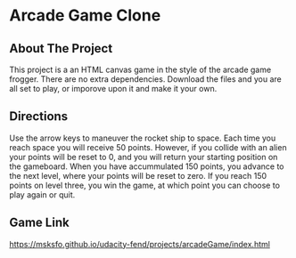 # Arcade Game Clone

## About The Project
This project is a an HTML canvas game in the style of the arcade game frogger. There are no extra dependencies. Download the files and you are all set to play, or imporove upon it and make it your own. 


## Directions
Use the arrow keys to maneuver the rocket ship to space. Each time you reach space you will receive 50 points. However, if you collide with an alien your points will be reset to 0, and you will return your starting position on the gameboard. When you have accummulated 150 points, you advance to the next level, where your points will be reset to zero. If you reach 150 points on level three, you win the game, at which point you can choose to play again or quit.  

## Game Link
https://msksfo.github.io/udacity-fend/projects/arcadeGame/index.html
